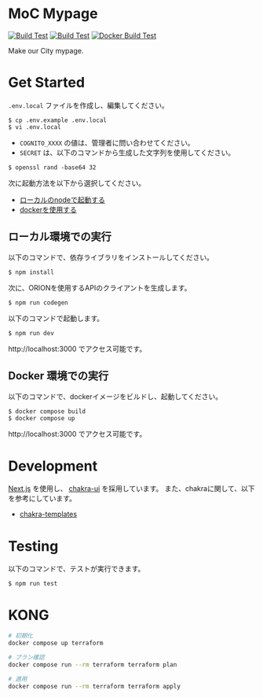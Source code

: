 # MoC Mypage

[![Build Test](https://github.com/makeOurCity/moc-mypage/actions/workflows/build.yml/badge.svg)](https://github.com/makeOurCity/moc-mypage/actions/workflows/build.yml) [![Build Test](https://github.com/makeOurCity/moc-mypage/actions/workflows/build.yml/badge.svg)](https://github.com/makeOurCity/moc-mypage/actions/workflows/build.yml) [![Docker Build Test](https://github.com/makeOurCity/moc-mypage/actions/workflows/docker_build.yml/badge.svg)](https://github.com/makeOurCity/moc-mypage/actions/workflows/docker_build.yml)

Make our City mypage.
# Get Started

`.env.local` ファイルを作成し、編集してください。

```console
$ cp .env.example .env.local
$ vi .env.local
```

- `COGNITO_XXXX` の値は、管理者に問い合わせてください。
- `SECRET` は、以下のコマンドから生成した文字列を使用してください。

```console
$ openssl rand -base64 32
```

次に起動方法を以下から選択してください。

- [ローカルのnodeで起動する](#ローカル環境での実行)
- [dockerを使用する](#docker-環境での実行)

## ローカル環境での実行

以下のコマンドで、依存ライブラリをインストールしてください。

```console
$ npm install
```

次に、ORIONを使用するAPIのクライアントを生成します。

```console
$ npm run codegen
```

以下のコマンドで起動します。

```console
$ npm run dev
```

http://localhost:3000 でアクセス可能です。

## Docker 環境での実行

以下のコマンドで、dockerイメージをビルドし、起動してください。

```console
$ docker compose build
$ docker compose up
```

http://localhost:3000 でアクセス可能です。


# Development

[Next.js](https://nextjs.org/) を使用し、 [chakra-ui](https://chakra-ui.com/) を採用しています。
また、chakraに関して、以下を参考にしています。

- [chakra-templates](https://chakra-templates.dev/)

# Testing

以下のコマンドで、テストが実行できます。

```console
$ npm run test
```

# KONG

```bash
# 初期化
docker compose up terraform

# プラン確認
docker compose run --rm terraform terraform plan

# 適用
docker compose run --rm terraform terraform apply
```
